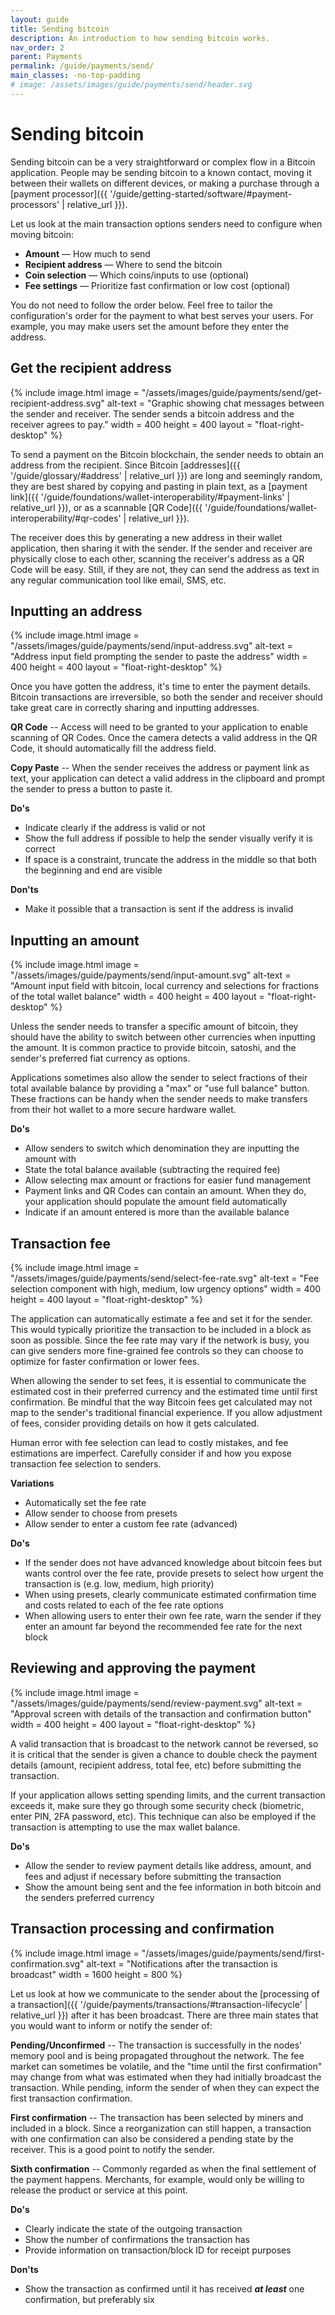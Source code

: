 ```yaml
---
layout: guide
title: Sending bitcoin
description: An introduction to how sending bitcoin works.
nav_order: 2
parent: Payments
permalink: /guide/payments/send/
main_classes: -no-top-padding
# image: /assets/images/guide/payments/send/header.svg
---
```


# Sending bitcoin

Sending bitcoin can be a very straightforward or complex flow in a Bitcoin application. People may be sending bitcoin to a known contact, moving it between their wallets on different devices, or making a purchase through a [payment processor]({{ '/guide/getting-started/software/#payment-processors' | relative_url }}).

Let us look at the main transaction options senders need to configure when moving bitcoin:

- **Amount** — How much to send
- **Recipient address** — Where to send the bitcoin
- **Coin selection** — Which coins/inputs to use (optional)
- **Fee settings** — Prioritize fast confirmation or low cost (optional)

You do not need to follow the order below. Feel free to tailor the configuration's order for the payment to what best serves your users. For example, you may make users set the amount before they enter the address.

## Get the recipient address

<div class="center" markdown="1">
{% include image.html
   image = "/assets/images/guide/payments/send/get-recipient-address.svg"
   alt-text = "Graphic showing chat messages between the sender and receiver. The sender sends a bitcoin address and the receiver agrees to pay."
   width = 400
   height = 400
   layout = "float-right-desktop"
%}

To send a payment on the Bitcoin blockchain, the sender needs to obtain an address from the recipient. Since Bitcoin [addresses]({{ '/guide/glossary/#address' | relative_url }}) are long and seemingly random, they are best shared by copying and pasting in plain text, as a [payment link]({{ '/guide/foundations/wallet-interoperability/#payment-links' | relative_url }}), or as a scannable [QR Code]({{ '/guide/foundations/wallet-interoperability/#qr-codes' | relative_url }}).

The receiver does this by generating a new address in their wallet application, then sharing it with the sender. If the sender and receiver are physically close to each other, scanning the receiver's address as a QR Code will be easy. Still, if they are not, they can send the address as text in any regular communication tool like email, SMS, etc.
</div>

## Inputting an address

<div class="center" markdown="1">
{% include image.html
   image = "/assets/images/guide/payments/send/input-address.svg"
   alt-text = "Address input field prompting the sender to paste the address"
   width = 400
   height = 400
   layout = "float-right-desktop"
%}

Once you have gotten the address, it's time to enter the payment details. Bitcoin transactions are irreversible, so both the sender and receiver should take great care in correctly sharing and inputting addresses.

**QR Code** -- Access will need to be granted to your application to enable scanning of QR Codes. Once the camera detects a valid address in the QR Code, it should automatically fill the address field.

**Copy Paste** -- When the sender receives the address or payment link as text, your application can detect a valid address in the clipboard and prompt the sender to press a button to paste it.

</div>

**Do's**

- Indicate clearly if the address is valid or not
- Show the full address if possible to help the sender visually verify it is correct
- If space is a constraint, truncate the address in the middle so that both the beginning and end are visible

**Don'ts**

- Make it possible that a transaction is sent if the address is invalid

## Inputting an amount

<div class="center" markdown="1">
{% include image.html
   image = "/assets/images/guide/payments/send/input-amount.svg"
   alt-text = "Amount input field with bitcoin, local currency and selections for fractions of the total wallet balance"
   width = 400
   height = 400
   layout = "float-right-desktop"
%}

Unless the sender needs to transfer a specific amount of bitcoin, they should have the ability to switch between other currencies when inputting the amount. It is common practice to provide bitcoin, satoshi, and the sender's preferred fiat currency as options.

Applications sometimes also allow the sender to select fractions of their total available balance by providing a "max" or "use full balance" button. These fractions can be handy when the sender needs to make transfers from their hot wallet to a more secure hardware wallet.
</div>

**Do's**

- Allow senders to switch which denomination they are inputting the amount with
- State the total balance available (subtracting the required fee)
- Allow selecting max amount or fractions for easier fund management
- Payment links and QR Codes can contain an amount. When they do, your application should populate the amount field automatically
- Indicate if an amount entered is more than the available balance

## Transaction fee

<div class="center" markdown="1">
{% include image.html
   image = "/assets/images/guide/payments/send/select-fee-rate.svg"
   alt-text = "Fee selection component with high, medium, low urgency options"
   width = 400
   height = 400
   layout = "float-right-desktop"
%}

The application can automatically estimate a fee and set it for the sender. This would typically prioritize the transaction to be included in a block as soon as possible. Since the fee rate may vary if the network is busy, you can give senders more fine-grained fee controls so they can choose to optimize for faster confirmation or lower fees.

When allowing the sender to set fees, it is essential to communicate the estimated cost in their preferred currency and the estimated time until first confirmation. Be mindful that the way Bitcoin fees get calculated may not map to the sender's traditional financial experience. If you allow adjustment of fees, consider providing details on how it gets calculated.

Human error with fee selection can lead to costly mistakes, and fee estimations are imperfect. Carefully consider if and how you expose transaction fee selection to senders.
</div>

**Variations**
- Automatically set the fee rate
- Allow sender to choose from presets
- Allow sender to enter a custom fee rate (advanced)

**Do's**

- If the sender does not have advanced knowledge about bitcoin fees but wants control over the fee rate, provide presets to select how urgent the transaction is (e.g. low, medium, high priority)
- When using presets, clearly communicate estimated confirmation time and costs related to each of the fee rate options
- When allowing users to enter their own fee rate, warn the sender if they enter an amount far beyond the recommended fee rate for the next block

## Reviewing and approving the payment

<div class="center" markdown="1">
{% include image.html
   image = "/assets/images/guide/payments/send/review-payment.svg"
   alt-text = "Approval screen with details of the transaction and confirmation button"
   width = 400
   height = 400
   layout = "float-right-desktop"
%}

A valid transaction that is broadcast to the network cannot be reversed, so it is critical that the sender is given a chance to double check the payment details (amount, recipient address, total fee, etc) before submitting the transaction.

If your application allows setting spending limits, and the current transaction exceeds it, make sure they go through some security check (biometric, enter PIN, 2FA password, etc). This technique can also be employed if the transaction is attempting to use the max wallet balance.
</div>

**Do's**

- Allow the sender to review payment details like address, amount, and fees and adjust if necessary before submitting the transaction
- Show the amount being sent and the fee information in both bitcoin and the senders preferred currency

## Transaction processing and confirmation

{% include image.html
   image = "/assets/images/guide/payments/send/first-confirmation.svg"
   alt-text = "Notifications after the transaction is broadcast"
   width = 1600
   height = 800
%}

Let us look at how we communicate to the sender about the [processing of a transaction]({{ '/guide/payments/transactions/#transaction-lifecycle' | relative_url }}) after it has been broadcast. There are three main states that you would want to inform or notify the sender of:

**Pending/Unconfirmed** -- The transaction is successfully in the nodes' memory pool and is being propagated throughout the network. The fee market can sometimes be volatile, and the "time until the first confirmation" may change from what was estimated when they had initially broadcast the transaction. While pending, inform the sender of when they can expect the first transaction confirmation.

**First confirmation** -- The transaction has been selected by miners and included in a block. Since a reorganization can still happen, a transaction with one confirmation can also be considered a pending state by the receiver. This is a good point to notify the sender.

**Sixth confirmation** -- Commonly regarded as when the final settlement of the payment happens. Merchants, for example, would only be willing to release the product or service at this point.

**Do's**
- Clearly indicate the state of the outgoing transaction
- Show the number of confirmations the transaction has
- Provide information on transaction/block ID for receipt purposes

**Don'ts**
- Show the transaction as confirmed until it has received ***at least*** one confirmation, but preferably six
